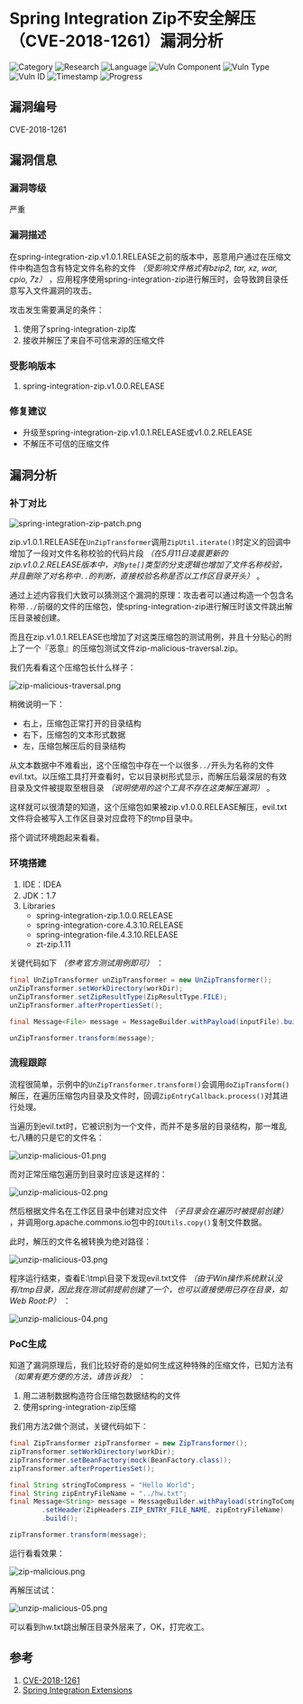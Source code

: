 # Spring Integration Zip不安全解压（CVE-2018-1261）漏洞分析

![Category](https://img.shields.io/badge/category-vuln_analysis-blue.svg)
![Research](https://img.shields.io/badge/research-web_security-blue.svg)
![Language](https://img.shields.io/badge/lang-java-blue.svg)
![Vuln Component](https://img.shields.io/badge/vuln_component-spring-red.svg)
![Vuln Type](https://img.shields.io/badge/vuln_type-fu-red.svg)
![Vuln ID](https://img.shields.io/badge/vuln_id-cve--2018--1261-red.svg)
![Timestamp](https://img.shields.io/badge/timestamp-1526009878-lightgrey.svg)
![Progress](https://img.shields.io/badge/progress-100%25-brightgreen.svg)

## 漏洞编号

CVE-2018-1261

## 漏洞信息

### 漏洞等级

严重

### 漏洞描述

在spring-integration-zip.v1.0.1.RELEASE之前的版本中，恶意用户通过在压缩文件中构造包含有特定文件名称的文件 *（受影响文件格式有bzip2, tar, xz, war, cpio, 7z）* ，应用程序使用spring-integration-zip进行解压时，会导致跨目录任意写入文件漏洞的攻击。

攻击发生需要满足的条件：

1. 使用了spring-integration-zip库
1. 接收并解压了来自不可信来源的压缩文件

### 受影响版本

1. spring-integration-zip.v1.0.0.RELEASE

### 修复建议

- 升级至spring-integration-zip.v1.0.1.RELEASE或v1.0.2.RELEASE
- 不解压不可信的压缩文件

## 漏洞分析

### 补丁对比

![spring-integration-zip-patch.png](spring-integration-zip-unsafe-unzip/spring-integration-zip-patch.png)

zip.v1.0.1.RELEASE在`UnZipTransformer`调用`ZipUtil.iterate()`时定义的回调中增加了一段对文件名称校验的代码片段 *（在5月11日凌晨更新的zip.v1.0.2.RELEASE版本中，对`Byte[]`类型的分支逻辑也增加了文件名称校验，并且删除了对名称中`..`的判断，直接校验名称是否以工作区目录开头）* 。

通过上述内容我们大致可以猜测这个漏洞的原理：攻击者可以通过构造一个包含名称带`../`前缀的文件的压缩包，使spring-integration-zip进行解压时该文件跳出解压目录被创建。

而且在zip.v1.0.1.RELEASE也增加了对这类压缩包的测试用例，并且十分贴心的附上了一个『恶意』的压缩包测试文件zip-malicious-traversal.zip。

我们先看看这个压缩包长什么样子：

![zip-malicious-traversal.png](spring-integration-zip-unsafe-unzip/zip-malicious-traversal.png)

稍微说明一下：

- 右上，压缩包正常打开的目录结构
- 右下，压缩包的文本形式数据
- 左，压缩包解压后的目录结构

从文本数据中不难看出，这个压缩包中存在一个以很多`../`开头为名称的文件evil.txt。以压缩工具打开查看时，它以目录树形式显示，而解压后最深层的有效目录及文件被提取至根目录 *（说明使用的这个工具不存在这类解压漏洞）* 。

这样就可以很清楚的知道，这个压缩包如果被zip.v1.0.0.RELEASE解压，evil.txt文件将会被写入工作区目录对应盘符下的tmp目录中。

搭个调试环境跑起来看看。

### 环境搭建

1. IDE：IDEA
1. JDK：1.7
1. Libraries
    - spring-integration-zip.1.0.0.RELEASE
    - spring-integration-core.4.3.10.RELEASE
    - spring-integration-file.4.3.10.RELEASE
    - zt-zip.1.11

关键代码如下 *（参考官方测试用例即可）* ：

```java
final UnZipTransformer unZipTransformer = new UnZipTransformer();
unZipTransformer.setWorkDirectory(workDir);
unZipTransformer.setZipResultType(ZipResultType.FILE);
unZipTransformer.afterPropertiesSet();

final Message<File> message = MessageBuilder.withPayload(inputFile).build();

unZipTransformer.transform(message);
```

### 流程跟踪

流程很简单，示例中的`UnZipTransformer.transform()`会调用`doZipTransform()`解压，在遍历压缩包内目录及文件时，回调`ZipEntryCallback.process()`对其进行处理。

当遍历到evil.txt时，它被识别为一个文件，而并不是多层的目录结构，那一堆乱七八糟的只是它的文件名：

![unzip-malicious-01.png](spring-integration-zip-unsafe-unzip/unzip-malicious-01.png)

而对正常压缩包遍历到目录时应该是这样的：

![unzip-malicious-02.png](spring-integration-zip-unsafe-unzip/unzip-malicious-02.png)

然后根据文件名在工作区目录中创建对应文件 *（子目录会在遍历时被提前创建）* ，并调用org.apache.commons.io包中的`IOUtils.copy()`复制文件数据。

此时，解压的文件名被转换为绝对路径：

![unzip-malicious-03.png](spring-integration-zip-unsafe-unzip/unzip-malicious-03.png)

程序运行结束，查看E:\tmp\目录下发现evil.txt文件 *（由于Win操作系统默认没有/tmp目录，因此我在测试前提前创建了一个，也可以直接使用已存在目录，如Web Root:P）* ：

![unzip-malicious-04.png](spring-integration-zip-unsafe-unzip/unzip-malicious-04.png)

### PoC生成

知道了漏洞原理后，我们比较好奇的是如何生成这种特殊的压缩文件，已知方法有 *（如果有更方便的方法，请告诉我）* ：

1. 用二进制数据构造符合压缩包数据结构的文件
1. 使用spring-integration-zip压缩

我们用方法2做个测试，关键代码如下：

```java
final ZipTransformer zipTransformer = new ZipTransformer();
zipTransformer.setWorkDirectory(workDir);
zipTransformer.setBeanFactory(mock(BeanFactory.class));
zipTransformer.afterPropertiesSet();

final String stringToCompress = "Hello World";
final String zipEntryFileName = "../hw.txt";
final Message<String> message = MessageBuilder.withPayload(stringToCompress)
        .setHeader(ZipHeaders.ZIP_ENTRY_FILE_NAME, zipEntryFileName)
        .build();

zipTransformer.transform(message);
```

运行看看效果：

![zip-malicious.png](spring-integration-zip-unsafe-unzip/zip-malicious.png)

再解压试试：

![unzip-malicious-05.png](spring-integration-zip-unsafe-unzip/unzip-malicious-05.png)

可以看到hw.txt跳出解压目录外层来了，OK，打完收工。

## 参考

1. [CVE-2018-1261](https://pivotal.io/security/cve-2018-1261)
1. [Spring Integration Extensions](https://github.com/spring-projects/spring-integration-extensions/)